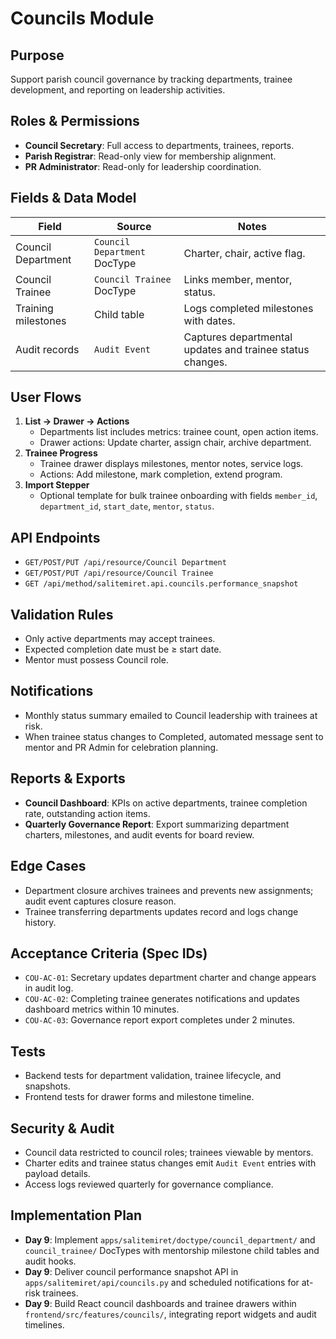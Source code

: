# Councils Module

## Purpose
Support parish council governance by tracking departments, trainee development,
and reporting on leadership activities.

## Roles & Permissions
- **Council Secretary**: Full access to departments, trainees, reports.
- **Parish Registrar**: Read-only view for membership alignment.
- **PR Administrator**: Read-only for leadership coordination.

## Fields & Data Model
| Field | Source | Notes |
|-------|--------|-------|
| Council Department | `Council Department` DocType | Charter, chair, active flag.
| Council Trainee | `Council Trainee` DocType | Links member, mentor, status.
| Training milestones | Child table | Logs completed milestones with dates.
| Audit records | `Audit Event` | Captures departmental updates and trainee status changes.

## User Flows
1. **List → Drawer → Actions**
   - Departments list includes metrics: trainee count, open action items.
   - Drawer actions: Update charter, assign chair, archive department.
2. **Trainee Progress**
   - Trainee drawer displays milestones, mentor notes, service logs.
   - Actions: Add milestone, mark completion, extend program.
3. **Import Stepper**
   - Optional template for bulk trainee onboarding with fields `member_id`,
     `department_id`, `start_date`, `mentor`, `status`.

## API Endpoints
- `GET/POST/PUT /api/resource/Council Department`
- `GET/POST/PUT /api/resource/Council Trainee`
- `GET /api/method/salitemiret.api.councils.performance_snapshot`

## Validation Rules
- Only active departments may accept trainees.
- Expected completion date must be ≥ start date.
- Mentor must possess Council role.

## Notifications
- Monthly status summary emailed to Council leadership with trainees at risk.
- When trainee status changes to Completed, automated message sent to mentor and
  PR Admin for celebration planning.

## Reports & Exports
- **Council Dashboard**: KPIs on active departments, trainee completion rate,
  outstanding action items.
- **Quarterly Governance Report**: Export summarizing department charters,
  milestones, and audit events for board review.

## Edge Cases
- Department closure archives trainees and prevents new assignments; audit event
  captures closure reason.
- Trainee transferring departments updates record and logs change history.

## Acceptance Criteria (Spec IDs)
- `COU-AC-01`: Secretary updates department charter and change appears in audit
  log.
- `COU-AC-02`: Completing trainee generates notifications and updates dashboard
  metrics within 10 minutes.
- `COU-AC-03`: Governance report export completes under 2 minutes.

## Tests
- Backend tests for department validation, trainee lifecycle, and snapshots.
- Frontend tests for drawer forms and milestone timeline.

## Security & Audit
- Council data restricted to council roles; trainees viewable by mentors.
- Charter edits and trainee status changes emit `Audit Event` entries with
  payload details.
- Access logs reviewed quarterly for governance compliance.

## Implementation Plan
- **Day 9**: Implement `apps/salitemiret/doctype/council_department/` and
  `council_trainee/` DocTypes with mentorship milestone child tables and audit
  hooks.
- **Day 9**: Deliver council performance snapshot API in
  `apps/salitemiret/api/councils.py` and scheduled notifications for at-risk
  trainees.
- **Day 9**: Build React council dashboards and trainee drawers within
  `frontend/src/features/councils/`, integrating report widgets and audit
  timelines.
